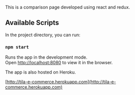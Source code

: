 This is a comparison page developed using react and redux.



## Available Scripts

In the project directory, you can run:

### `npm start`

Runs the app in the development mode.<br />
Open [http://localhost:8080](http://localhost:8080) to view it in the browser.


The app is also hosted on Heroku.

[http://tila-e-commerce.herokuapp.com](http://tila-e-commerce.herokuapp.com)
